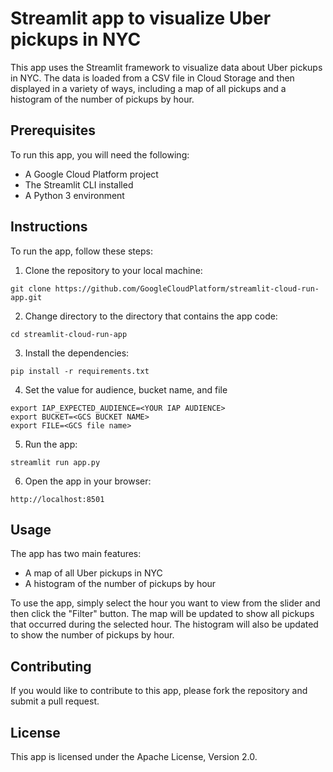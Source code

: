 # Streamlit app to visualize Uber pickups in NYC

This app uses the Streamlit framework to visualize data about Uber pickups in NYC. The data is loaded from a CSV file in Cloud Storage and then displayed in a variety of ways, including a map of all pickups and a histogram of the number of pickups by hour.

## Prerequisites

To run this app, you will need the following:

* A Google Cloud Platform project
* The Streamlit CLI installed
* A Python 3 environment

## Instructions

To run the app, follow these steps:

1. Clone the repository to your local machine:
````
git clone https://github.com/GoogleCloudPlatform/streamlit-cloud-run-app.git
````

2. Change directory to the directory that contains the app code:
````
cd streamlit-cloud-run-app
````
3. Install the dependencies:
````
pip install -r requirements.txt
````
4. Set the value for  audience, bucket name, and file


````
export IAP_EXPECTED_AUDIENCE=<YOUR IAP AUDIENCE>
export BUCKET=<GCS BUCKET NAME>
export FILE=<GCS file name>
````
5. Run the app:
````
streamlit run app.py
````

6. Open the app in your browser:
````
http://localhost:8501
````

## Usage

The app has two main features:

* A map of all Uber pickups in NYC
* A histogram of the number of pickups by hour

To use the app, simply select the hour you want to view from the slider and then click the "Filter" button. The map will be updated to show all pickups that occurred during the selected hour. The histogram will also be updated to show the number of pickups by hour.

## Contributing

If you would like to contribute to this app, please fork the repository and submit a pull request.

## License

This app is licensed under the Apache License, Version 2.0.
